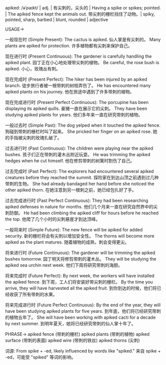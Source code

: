 apiked: /əˈpaɪkt/ | adj. | 有尖刺的，尖头的 | Having a spike or spikes; pointed. | The apiked fence kept the animals out.  带尖刺的栅栏挡住了动物。|  spiky, pointed, sharp, barbed | blunt, rounded | adjective

USAGE->

一般现在时 (Simple Present):
The cactus is apiked. 仙人掌是有尖刺的。
Many plants are apiked for protection. 许多植物都有尖刺来保护自己。

现在进行时 (Present Continuous):
The gardener is carefully handling the apiked plant. 园丁正在小心地处理带尖刺的植物。
Be careful, the rose bush is apiked. 小心，玫瑰丛有刺。


现在完成时 (Present Perfect):
The hiker has been injured by an apiked branch.  徒步旅行者被一根带刺的树枝弄伤了。
He has encountered many apiked plants on his journey.  他在旅途中遇到了许多带刺的植物。

现在完成进行时 (Present Perfect Continuous):
The porcupine has been displaying its apiked quills. 豪猪一直在展示它的尖刺。
They have been studying apiked plants for years. 他们多年来一直在研究带刺的植物。


一般过去时 (Simple Past):
The dog yelped when it touched the apiked fence. 狗碰到带刺的栅栏时叫了起来。
She pricked her finger on an apiked rose. 她的手指被尖刺的玫瑰扎破了。

过去进行时 (Past Continuous):
The children were playing near the apiked bushes. 孩子们正在带刺的灌木丛附近玩耍。
He was trimming the apiked hedges when he cut himself. 他在修剪带刺的树篱时割伤了自己。


过去完成时 (Past Perfect):
The explorers had encountered several apiked creatures before they reached the summit. 探险家在到达山顶之前遇到过几种带刺的生物。
She had already bandaged her hand before she noticed the other apiked thorn.  在她注意到另一根刺之前，她已经包扎好了手。

过去完成进行时 (Past Perfect Continuous):
They had been researching apiked defenses in nature for months.  他们几个月来一直在研究自然界中的尖刺防御。
He had been climbing the apiked cliff for hours before he reached the top. 他爬了几个小时的尖刺悬崖才到达顶峰。


一般将来时 (Simple Future):
The new fence will be apiked for added security. 新的栅栏将会有尖刺以增加安全性。
The thorns will become more apiked as the plant matures.  随着植物的成熟，刺会变得更尖。


将来进行时 (Future Continuous):
The gardener will be trimming the apiked bushes tomorrow. 园丁明天将修剪带刺的灌木丛。
They will be studying the apiked sea urchin next week. 他们下周将研究带刺的海胆。

将来完成时 (Future Perfect):
By next week, the workers will have installed the apiked fence. 到下周，工人们将安装好带尖刺的栅栏。
By the time you arrive, they will have harvested all the apiked fruit.  到你到达的时候，他们将已经收获了所有带刺的水果。

将来完成进行时 (Future Perfect Continuous):
By the end of the year, they will have been studying apiked plants for five years. 到年底，他们将已经研究带刺的植物五年了。
She will have been working with apiked cacti for a decade by next summer. 到明年夏天，她将已经研究带刺的仙人掌十年了。



PHRASE->
apiked fence (带刺的栅栏)
apiked plants (带刺的植物)
apiked surface (带刺的表面)
apiked wire (带刺的铁丝)
apiked thorns (尖刺)


词源:
From spike + -ed, likely influenced by words like "spiked."  来自 spike + -ed，可能受 "spiked" 等词的影响。
